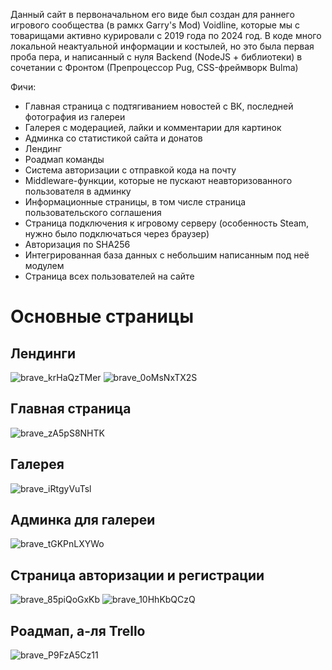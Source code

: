 Данный сайт в первоначальном его виде был создан для раннего игрового сообщества (в рамкх Garry's Mod) Voidline, которые мы с товарищами активно курировали с 2019 года по 2024 год.
В коде много локальной неактуальной информации и костылей, но это была первая проба пера, и написанный с нуля Backend (NodeJS + библиотеки) в сочетании с Фронтом (Препроцессор Pug, CSS-фреймворк Bulma)

Фичи:
- Главная страница с подтягиванием новостей с ВК, последней фотография из галереи
- Галерея с модерацией, лайки и комментарии для картинок
- Админка со статистикой сайта и донатов
- Лендинг
- Роадмап команды
- Система авторизации с отправкой кода на почту
- Middleware-функции, которые не пускают неавторизованного пользователя в админку
- Информационные страницы, в том числе страница пользовательского соглашения
- Страница подключения к игровому серверу (особенность Steam, нужно было подключаться через браузер)
- Авторизация по SHA256
- Интегрированная база данных с небольшим написанным под неё модулем
- Страница всех пользователей на сайте

# Основные страницы

## Лендинги

![brave_krHaQzTMer](https://github.com/user-attachments/assets/44349eb6-85fd-4dcb-8f4f-e71866fe5b1b)
![brave_0oMsNxTX2S](https://github.com/user-attachments/assets/000146ec-200f-4930-bbc1-2a2fe6786d27)

## Главная страница
![brave_zA5pS8NHTK](https://github.com/user-attachments/assets/882fa4aa-b7da-474a-b31d-0e666212fb49)

## Галерея
![brave_iRtgyVuTsl](https://github.com/user-attachments/assets/0d8e4fda-f215-4060-a097-91d94315f0a0)

## Админка для галереи
![brave_tGKPnLXYWo](https://github.com/user-attachments/assets/cc2a4dde-ff58-4d5a-a1f1-56c3f974cd97)

## Страница авторизации и регистрации
![brave_85piQoGxKb](https://github.com/user-attachments/assets/4089a1d8-af97-4375-a02c-25f97eb6062e)
![brave_10HhKbQCzQ](https://github.com/user-attachments/assets/dbdbbc2c-8fae-4df7-a3fd-af7726350377)

## Роадмап, а-ля Trello
![brave_P9FzA5Cz11](https://github.com/user-attachments/assets/e19d23c3-347b-4aad-b2be-4265d805ffd5)
